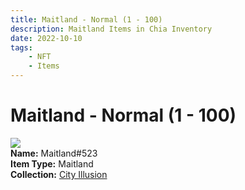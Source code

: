 ```yaml
---
title: Maitland - Normal (1 - 100)
description: Maitland Items in Chia Inventory
date: 2022-10-10
tags:
    - NFT
    - Items
---
```


# Maitland - Normal (1 - 100)
<div class="item_thumbnail">
<img loading="lazy" src="https://qi7mkcq2ggbp2zvmek2n5ri45tpekidwshagz5zslfxrqaut.arweave.net/gj7FChoxgv1mrC_K03s_Uc7N5FIHaRwGz3MllvGAKTk"><br/>
<div><strong>Name:</strong> Maitland#523</div>
<div><strong>Item Type:</strong> Maitland</div>
<div><strong>Collection:</strong> <a href="https://www.spacescan.io/xch/nft/collection/col1lend2dcn558km4wcwta4xnkfv3xpcmlp9kyt0m909emvfxechlyqdl5ndg">City Illusion</a></div>
</div>

